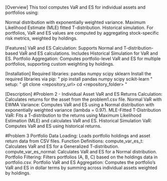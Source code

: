 [Overview]
This tool computes VaR and ES for individual assets and portfolios using:

Normal distribution with exponentially weighted variance.
Maximum Likelihood Estimate (MLE) fitted T-distribution.
Historical simulation.
For portfolios, VaR and ES values are computed by aggregating stock-specific risk metrics, weighted by holdings.

[Features]
VaR and ES Calculation:
Supports Normal and T-distribution-based VaR and ES calculations.
Includes Historical Simulation for VaR and ES.
Portfolio Aggregation:
Computes portfolio-level VaR and ES for multiple portfolios, supporting custom weighting by holdings.

[Installation]
Required libraries:
pandas
numpy
scipy
sklearn
Install the required libraries via pip: " pip install pandas numpy scipy scikit-learn "
setup: " 
git clone <repository_url>
cd <repository_folder>
"

[Description]
#Problem 2 - Individual Asset VaR and ES
Returns Calculation: Calculates returns for the asset from the problem1.csv file.
Normal VaR with EWMA Variance:
Computes VaR and ES using a Normal distribution with exponentially weighted variance (lambda = 0.97).
MLE-Fitted T-Distribution VaR:
Fits a T-distribution to the returns using Maximum Likelihood Estimation (MLE) and calculates VaR and ES.
Historical Simulation VaR:
Computes VaR and ES using historical returns.

#Problem 3 
Portfolio Data Loading:
Loads portfolio holdings and asset return data from CSV files.
Function Definitions:
compute_var_es_t: Calculates VaR and ES for a Generalized T-distribution.
compute_var_es_normal: Calculates VaR and ES for a Normal distribution.
Portfolio Filtering:
Filters portfolios (A, B, C) based on the holdings data in portfolio.csv.
Portfolio VaR and ES Aggregation:
Computes the portfolio’s VaR and ES in dollar terms by summing across individual assets weighted by holdings.